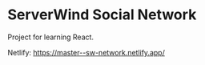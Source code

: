 # ServerWind Social Network

Project for learning React.

Netlify: https://master--sw-network.netlify.app/
